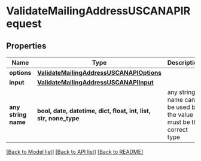 # ValidateMailingAddressUSCANAPIRequest


## Properties
Name | Type | Description | Notes
------------ | ------------- | ------------- | -------------
**options** | [**ValidateMailingAddressUSCANAPIOptions**](ValidateMailingAddressUSCANAPIOptions.md) |  | [optional] 
**input** | [**ValidateMailingAddressUSCANAPIInput**](ValidateMailingAddressUSCANAPIInput.md) |  | [optional] 
**any string name** | **bool, date, datetime, dict, float, int, list, str, none_type** | any string name can be used but the value must be the correct type | [optional]

[[Back to Model list]](../README.md#documentation-for-models) [[Back to API list]](../README.md#documentation-for-api-endpoints) [[Back to README]](../README.md)


